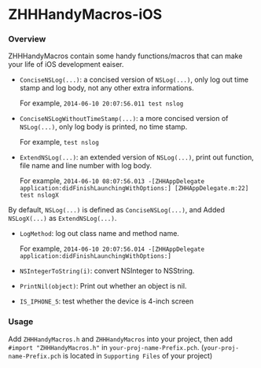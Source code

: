 ZHHHandyMacros-iOS
=====================

### Overview
ZHHHandyMacros contain some handy functions/macros that can make your life of iOS development eaiser.

* `ConciseNSLog(...)`: a concised version of `NSLog(...)`, only log out time stamp and log body, not any other extra informations.

	For example, `2014-06-10 20:07:56.011 test nslog`

* `ConciseNSLogWithoutTimeStamp(...)`: a more concised version of `NSLog(...)`, only log body is printed, no time stamp. 

	For example, `test nslog`

* `ExtendNSLog(...)`: an extended version of `NSLog(...)`, print out function, file name and line number with log body.

	For example, `2014-06-10 08:07:56.013 -[ZHHAppDelegate application:didFinishLaunchingWithOptions:] [ZHHAppDelegate.m:22] test nslogX`

By default, `NSLog(...)` is defined as `ConciseNSLog(...)`, and Added `NSLogX(...)` as `ExtendNSLog(...)`.

* `LogMethod`: log out class name and method name.

	For example, `2014-06-10 20:07:56.014 -[ZHHAppDelegate application:didFinishLaunchingWithOptions:]`

* `NSIntegerToString(i)`: convert NSInteger to NSString.
* `PrintNil(object)`: Print out whether an object is nil.
* `IS_IPHONE_5`: test whether the device is 4-inch screen

### Usage

Add `ZHHHandyMacros.h` and `ZHHHandyMacros` into your project, then add `#import "ZHHHandyMacros.h"` in `your-proj-name-Prefix.pch`. (`your-proj-name-Prefix.pch` is located in `Supporting Files` of your project)



